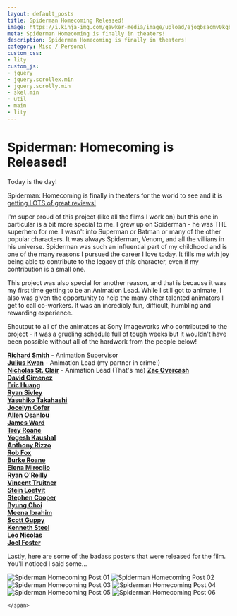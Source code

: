 ```yaml
---
layout: default_posts
title: Spiderman Homecoming Released!
image: https://i.kinja-img.com/gawker-media/image/upload/ejoqbsacmv0kqbcxk2ao.jpg
meta: Spiderman Homecoming is finally in theaters!
description: Spiderman Homecoming is finally in theaters!
category: Misc / Personal
custom_css:
- lity
custom_js:
- jquery
- jquery.scrollex.min
- jquery.scrolly.min
- skel.min
- util
- main
- lity
---
```

<h1 class="major">Spiderman: Homecoming is Released!</h1>

Today is the day! 

Spiderman: Homecoming is finally in theaters for the world to see and it is [getting LOTS of great reviews!](https://www.rottentomatoes.com/m/spider_man_homecoming)

I'm super proud of this project (like all the films I work on) but this one in particular is a bit more special to me. I grew up on Spiderman - he was THE superhero for me. I wasn't into Superman or Batman or many of the other popular characters. It was always Spiderman, Venom, and all the villians in his universe. Spiderman was such an influential part of my childhood and is one of the many reasons I pursued the career I love today. It fills me with joy being able to contribute to the legacy of this character, even if my contribution is a small one. 

This project was also special for another reason, and that is because it was my first time getting to be an Animation Lead. While I still got to animate, I also was given the opportunity to help the many other talented animators I get to call co-workers. It was an incredibly fun, difficult, humbling and rewarding experience. 

Shoutout to all of the animators at Sony Imageworks who contributed to the project - it was a grueling schedule full of tough weeks but it wouldn't have been possible without all of the hardwork from the people below! 

**[Richard Smith](http://www.imdb.com/name/nm2242449/)** - Animation Supervisor  
**[Julius Kwan](http://www.imdb.com/name/nm2698861/)** - Animation Lead (my partner in crime!)  
**[Nicholas St. Clair](http://www.imdb.com/name/nm4368640/)** - Animation Lead (That's me)
**[Zac Overcash](http://www.imdb.com/name/nm4392532/)**  
**[David Gimenez](http://www.imdb.com/name/nm4576119/)**  
**[Eric Huang](http://www.imdb.com/name/nm3513325/)**  
**[Ryan Sivley](https://vimeo.com/user11161531)**  
**[Yasuhiko Takahashi](https://www.facebook.com/yasuhiko.takahashi.1000)**  
**[Jocelyn Cofer](https://vimeo.com/jocelyncofer)**  
**[Allen Osanlou](https://vimeo.com/user18943140)**  
**[James Ward](http://www.imdb.com/name/nm4433149/)**  
**[Trey Roane](http://www.imdb.com/name/nm1627148/)**  
**[Yogesh Kaushal](http://www.imdb.com/name/nm2678995/)**  
**[Anthony Rizzo](http://www.imdb.com/name/nm2038828/)**  
**[Rob Fox](http://www.imdb.com/name/nm1757772/)**  
**[Burke Roane](http://www.imdb.com/name/nm1718717/)**  
**[Elena Miroglio](http://www.imdb.com/name/nm2867295/)**  
**[Ryan O'Reilly](http://www.imdb.com/name/nm2093148/)**  
**[Vincent Truitner](http://www.imdb.com/name/nm0874165/)**  
**[Stein Loetvit](http://www.imdb.com/name/nm3140346/)**  
**[Stephen Cooper](http://www.imdb.com/name/nm0178392/)**  
**[Byung Choi](http://www.imdb.com/name/nm5426799/)**  
**[Meena Ibrahim](http://www.imdb.com/name/nm5631187/)**  
**[Scott Guppy](http://www.imdb.com/name/nm2096925/)**  
**[Kenneth Steel](http://www.imdb.com/name/nm0824435/)**  
**[Leo Nicolas](http://www.leonicanimation.com/)**  
**[Joel Foster](http://www.imdb.com/name/nm3749980/)**  

Lastly, here are some of the badass posters that were released for the film. You'll noticed I said some...
<div>
    <span class="image fit_half">
        <img src="https://i.kinja-img.com/gawker-media/image/upload/ejoqbsacmv0kqbcxk2ao.jpg" alt="Spiderman Homecoming Post 01"/>
        <img src="https://i.kinja-img.com/gawker-media/image/upload/s--92b9RKfA--/c_scale,fl_progressive,q_80,w_800/aegoqi3brrf1sjfpecog.jpg" alt="Spiderman Homecoming Post 02"/>
        <img src="https://i.kinja-img.com/gawker-media/image/upload/s--8cjM0S3H--/c_scale,fl_progressive,q_80,w_800/ffd8udzogilp2j4dtkjt.jpg" alt="Spiderman Homecoming Post 03"/>
        <img src="https://i.kinja-img.com/gawker-media/image/upload/s--k3KmQbM0--/c_scale,fl_progressive,q_80,w_800/izbxqmivpesa400fcqv7.jpg" alt="Spiderman Homecoming Post 04"/>
        <img src="http://nerdist.com/wp-content/uploads/2017/07/Spider-Man-Homecoming-Amazing-Fantasy-Exclusive-Poster-Nerdist-680x1007.jpg" alt="Spiderman Homecoming Post 05"/>
        <img src="http://www.joblo.com/posters/images/full/Spiderman-poster-6-large.jpg" alt="Spiderman Homecoming Post 06"/>
        
    </span>
</div>




